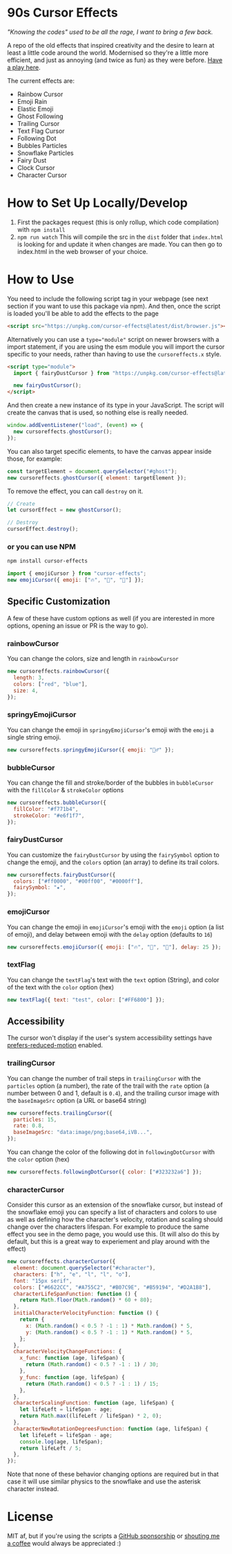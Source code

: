 # 90s Cursor Effects

_"Knowing the codes" used to be all the rage, I want to bring a few back._

A repo of the old effects that inspired creativity and the desire to learn at least a little code around the world. Modernised so they're a little more efficient, and just as annoying (and twice as fun) as they were before. [Have a play here](https://tholman.com/cursor-effects).

The current effects are:

- Rainbow Cursor
- Emoji Rain
- Elastic Emoji
- Ghost Following
- Trailing Cursor
- Text Flag Cursor
- Following Dot
- Bubbles Particles
- Snowflake Particles
- Fairy Dust
- Clock Cursor
- Character Cursor

# How to Set Up Locally/Develop

1. First the packages request (this is only rollup, which code compilation) with `npm install`
2. `npm run watch` This will compile the src in the `dist` folder that `index.html` is looking for and update it when changes are made. You can then go to index.html in the web browser of your choice.

# How to Use

You need to include the following script tag in your webpage (see next section if you want to use this package via npm). And then, once the script is loaded you'll be able to add the effects to the page

```html
<script src="https://unpkg.com/cursor-effects@latest/dist/browser.js"></script>
```

Alternatively you can use a `type="module"` script on newer browsers with a import statement, if you are using the esm module you will import the cursor specific to your needs, rather than having to use the `cursoreffects.x` style.

```html
<script type="module">
  import { fairyDustCursor } from "https://unpkg.com/cursor-effects@latest/dist/esm.js";

  new fairyDustCursor();
</script>
```

And then create a new instance of its type in your JavaScript. The script will create the canvas that is used, so nothing else is really needed.

```js
window.addEventListener("load", (event) => {
  new cursoreffects.ghostCursor();
});
```

You can also target specific elements, to have the canvas appear inside those, for example:

```js
const targetElement = document.querySelector("#ghost");
new cursoreffects.ghostCursor({ element: targetElement });
```

To remove the effect, you can call `destroy` on it.

```js
// Create
let cursorEffect = new ghostCursor();

// Destroy
cursorEffect.destroy();
```

### or you can use NPM

```sh
npm install cursor-effects
```

```js
import { emojiCursor } from "cursor-effects";
new emojiCursor({ emoji: ["🔥", "🐬", "🦆"] });
```

## Specific Customization

A few of these have custom options as well (if you are interested in more options, opening an issue or PR is the way to go).

### rainbowCursor

You can change the colors, size and length in `rainbowCursor`

```js
new cursoreffects.rainbowCursor({
  length: 3,
  colors: ["red", "blue"],
  size: 4,
});
```

### springyEmojiCursor

You can change the emoji in `springyEmojiCursor`'s emoji with the `emoji` a single string emoji.

```js
new cursoreffects.springyEmojiCursor({ emoji: "🤷‍♂️" });
```

### bubbleCursor

You can change the fill and stroke/border of the bubbles in `bubbleCursor` with the `fillColor` & `strokeColor` options

```js
new cursoreffects.bubbleCursor({
  fillColor: "#f771b4",
  strokeColor: "#e6f1f7",
});
```

### fairyDustCursor

You can customize the `fairyDustCursor` by using the `fairySymbol` option to change the emoji, and the `colors` option (an array) to define its trail colors.

```js
new cursoreffects.fairyDustCursor({
  colors: ["#ff0000", "#00ff00", "#0000ff"],
  fairySymbol: "★",
});
```

### emojiCursor

You can change the emoji in `emojiCursor`'s emoji with the `emoji` option (a list of emoji),
and delay between emoji with the `delay` option (defaults to `16`)

```js
new cursoreffects.emojiCursor({ emoji: ["🔥", "🐬", "🦆"], delay: 25 });
```

### textFlag

You can change the `textFlag`'s text with the `text` option (String),
and color of the text with the `color` option (hex)

```js
new textFlag({ text: "test", color: ["#FF6800"] });
```

## Accessibility

The cursor won't display if the user's system accessibility settings have [prefers-reduced-motion](https://developer.mozilla.org/en-US/docs/Web/CSS/@media/prefers-reduced-motion) enabled.

### trailingCursor

You can change the number of trail steps in `trailingCursor` with the `particles` option (a number), the rate of the trail with the `rate` option (a number between 0 and 1, default is `0.4`), and the trailing cursor image with the `baseImageSrc` option (a URL or base64 string)

```js
new cursoreffects.trailingCursor({
  particles: 15,
  rate: 0.8,
  baseImageSrc: "data:image/png;base64,iVB...",
});
```

You can change the color of the following dot in `followingDotCursor` with the `color` option (hex)

```js
new cursoreffects.followingDotCursor({ color: ["#323232a6"] });
```

### characterCursor

Consider this cursor as an extension of the snowflake cursor, but instead of the snowflake emoji you can specify a list of characters and colors to use as well as defining how the character's velocity, rotation and scaling should change over the characters lifespan. For example to produce the same effect you see in the demo page, you would use this. (It will also do this by default, but this is a great way to experiement and play around with the effect)

```js
new cursoreffects.characterCursor({
  element: document.querySelector("#character"),
  characters: ["h", "e", "l", "l", "o"],
  font: "15px serif",
  colors: ["#6622CC", "#A755C2", "#B07C9E", "#B59194", "#D2A1B8"],
  characterLifeSpanFunction: function () {
    return Math.floor(Math.random() * 60 + 80);
  },
  initialCharacterVelocityFunction: function () {
    return {
      x: (Math.random() < 0.5 ? -1 : 1) * Math.random() * 5,
      y: (Math.random() < 0.5 ? -1 : 1) * Math.random() * 5,
    };
  },
  characterVelocityChangeFunctions: {
    x_func: function (age, lifeSpan) {
      return (Math.random() < 0.5 ? -1 : 1) / 30;
    },
    y_func: function (age, lifeSpan) {
      return (Math.random() < 0.5 ? -1 : 1) / 15;
    },
  },
  characterScalingFunction: function (age, lifeSpan) {
    let lifeLeft = lifeSpan - age;
    return Math.max((lifeLeft / lifeSpan) * 2, 0);
  },
  characterNewRotationDegreesFunction: function (age, lifeSpan) {
    let lifeLeft = lifeSpan - age;
    console.log(age, lifeSpan);
    return lifeLeft / 5;
  },
});
```

Note that none of these behavior changing options are required but in that case it will use similar physics to the snowflake and use the asterisk character instead.

# License

MIT af, but if you're using the scripts a [GitHub sponsorship](https://github.com/sponsors/tholman) or [shouting me a coffee](https://www.buymeacoffee.com/tholman) would always be appreciated :)
